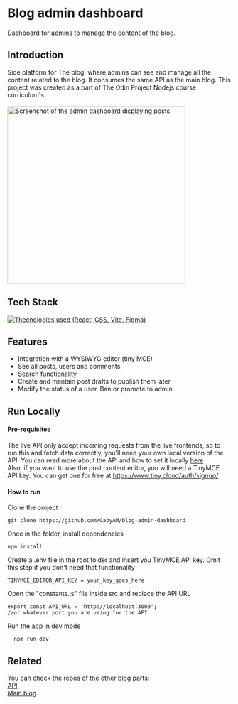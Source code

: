 
# Blog admin dashboard

Dashboard for admins to manage the content of the blog.


## Introduction

Side platform for The blog, where admins can see and manage all the content related to the blog. It consumes the same API as the main blog.
This project was created as a part of The Odin Project Nodejs course curriculum's. \
<br/>
<img width="400" alt="Screenshot of the admin dashboard displaying posts" src="https://github.com/user-attachments/assets/a6f28cb4-04d2-4c70-921b-55586558d3de">



## Tech Stack

[![Thecnologies used (React, CSS, Vite, Figma)](https://skillicons.dev/icons?i=react,css,vite,figma)](https://skillicons.dev)


## Features

- Integration with a WYSIWYG editor (tiny MCE)
- See all posts, users and comments.
- Search functionality
- Create and mantain post drafts to publish them later
- Modify the status of a user. Ban or promote to admin

## Run Locally

#### Pre-requisites
The live API only accept incoming requests from the live frontends, so to run this and fetch data correctly, you'll need your own local version of the API. You can read more about the API and how to set it locally [here](https://github.com/GabyAM/blog-api) \
Also, if you want to use the post content editor, you will need a TinyMCE API key. You can get one for free at https://www.tiny.cloud/auth/signup/

#### How to run
Clone the project

```
git clone https://github.com/GabyAM/blog-admin-dashboard
```

Once in the folder, install dependencies

```
npm install
```
Create a .env file in the root folder and insert you TinyMCE API key. Omit this step if you don't need that functionality
```
TINYMCE_EDITOR_API_KEY = your_key_goes_here
```
Open the "constants.js" file inside src and replace the API URL 
```
export const API_URL = 'http://localhost:3000'; 
//or whatever port you are using for the API
```
Run the app in dev mode

```
  npm run dev
```

## Related

You can check the repos of the other blog parts: \
[API](https://github.com/GabyAM/blog-api) \
[Main blog](https://github.com/GabyAM/the-blog)
